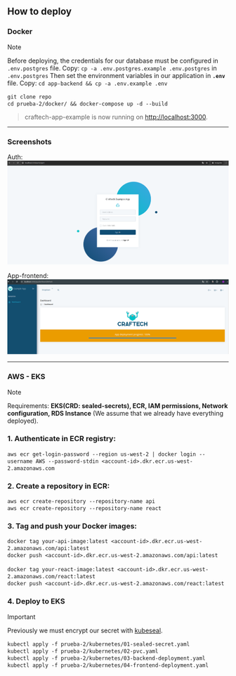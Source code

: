 ## How to deploy

  
###  Docker

  
> [!NOTE]
> Before deploying, the credentials for our database must be configured in `.env.postgres` file.
>Copy: `cp -a .env.postgres.example .env.postgres` in `.env.postgres`
> Then set the environment variables in our application in **`.env`** file.
>Copy: `cd app-backend && cp -a .env.example .env`
  

```
git clone repo
cd prueba-2/docker/ && docker-compose up -d --build
```
  

> craftech-app-example is now running on [http://localhost:3000](http://locolhost:3000/).

---

### Screenshots

Auth:
![image](./images/example-app-1.png)

App-frontend:
![image](./images/example-app-2.png)  

 
--- 
### AWS - EKS

> [!NOTE]
>Requirements:
>**EKS(CRD: sealed-secrets), ECR, IAM permissions, Network configuration, RDS Instance**
> (We assume that we already have everything deployed).

### 1. Authenticate in ECR registry:
```
aws ecr get-login-password --region us-west-2 | docker login --username AWS --password-stdin <account-id>.dkr.ecr.us-west-2.amazonaws.com
```

### 2. Create a repository in ECR:
```
aws ecr create-repository --repository-name api
aws ecr create-repository --repository-name react
```

### 3. Tag and push your Docker images:
```
docker tag your-api-image:latest <account-id>.dkr.ecr.us-west-2.amazonaws.com/api:latest
docker push <account-id>.dkr.ecr.us-west-2.amazonaws.com/api:latest

docker tag your-react-image:latest <account-id>.dkr.ecr.us-west-2.amazonaws.com/react:latest
docker push <account-id>.dkr.ecr.us-west-2.amazonaws.com/react:latest
```

### 4. Deploy to EKS
>[!IMPORTANT]
> Previously we must encrypt our secret with [kubeseal](https://github.com/bitnami-labs/sealed-secrets).
```
kubectl apply -f prueba-2/kubernetes/01-sealed-secret.yaml
kubectl apply -f prueba-2/kubernetes/02-pvc.yaml
kubectl apply -f prueba-2/kubernetes/03-backend-deployment.yaml
kubectl apply -f prueba-2/kubernetes/04-frontend-deployment.yaml
```